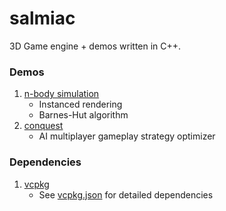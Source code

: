 # salmiac

3D Game engine + demos written in C++.

### Demos
1. [n-body simulation](demo/n_body_sim)
    - Instanced rendering
    - Barnes-Hut algorithm
2. [conquest](demo/conquest)
    - AI multiplayer gameplay strategy optimizer

### Dependencies

1. [vcpkg](https://github.com/kaapomoi/vcpkg)
    - See [vcpkg.json](vcpkg.json) for detailed dependencies



